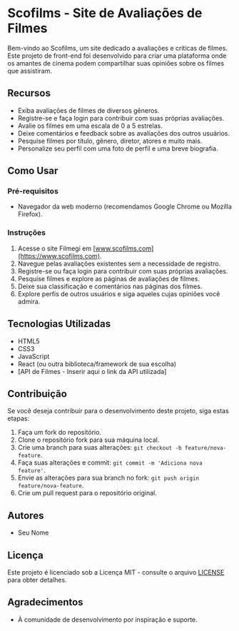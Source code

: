 # Scofilms - Site de Avaliações de Filmes



Bem-vindo ao Scofilms, um site dedicado a avaliações e críticas de filmes. Este projeto de front-end foi desenvolvido para criar uma plataforma onde os amantes de cinema podem compartilhar suas opiniões sobre os filmes que assistiram.

## Recursos

- Exiba avaliações de filmes de diversos gêneros.
- Registre-se e faça login para contribuir com suas próprias avaliações.
- Avalie os filmes em uma escala de 0 a 5 estrelas.
- Deixe comentários e feedback sobre as avaliações dos outros usuários.
- Pesquise filmes por título, gênero, diretor, atores e muito mais.
- Personalize seu perfil com uma foto de perfil e uma breve biografia.

## Como Usar

### Pré-requisitos

- Navegador da web moderno (recomendamos Google Chrome ou Mozilla Firefox).

### Instruções

1. Acesse o site Filmegi em [www.scofilms.com](https://www.scofilms.com).
2. Navegue pelas avaliações existentes sem a necessidade de registro.
3. Registre-se ou faça login para contribuir com suas próprias avaliações.
4. Pesquise filmes e explore as páginas de avaliações de filmes.
5. Deixe sua classificação e comentários nas páginas dos filmes.
6. Explore perfis de outros usuários e siga aqueles cujas opiniões você admira.

## Tecnologias Utilizadas

- HTML5
- CSS3
- JavaScript
- React (ou outra biblioteca/framework de sua escolha)
- [API de Filmes - Inserir aqui o link da API utilizada]

## Contribuição

Se você deseja contribuir para o desenvolvimento deste projeto, siga estas etapas:

1. Faça um fork do repositório.
2. Clone o repositório fork para sua máquina local.
3. Crie uma branch para suas alterações: `git checkout -b feature/nova-feature`.
4. Faça suas alterações e commit: `git commit -m 'Adiciona nova feature'`.
5. Envie as alterações para sua branch no fork: `git push origin feature/nova-feature`.
6. Crie um pull request para o repositório original.

## Autores

- Seu Nome

## Licença

Este projeto é licenciado sob a Licença MIT - consulte o arquivo [LICENSE](LICENSE) para obter detalhes.

## Agradecimentos

- À comunidade de desenvolvimento por inspiração e suporte.
